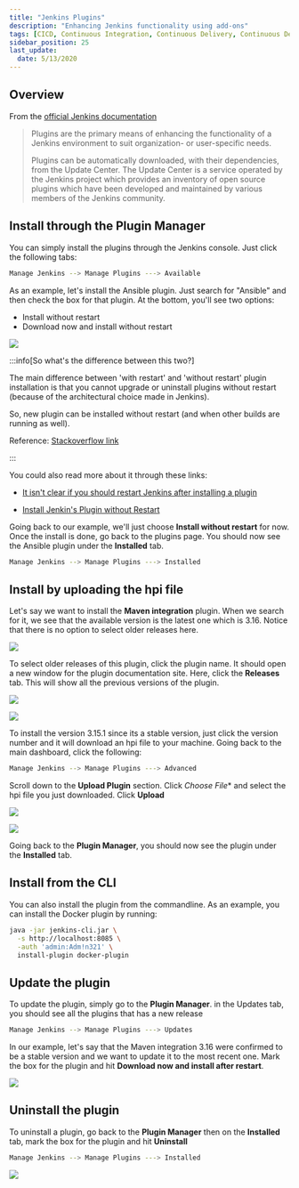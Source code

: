 ```yaml
---
title: "Jenkins Plugins"
description: "Enhancing Jenkins functionality using add-ons"
tags: [CICD, Continuous Integration, Continuous Delivery, Continuous Deployment, Jenkins]
sidebar_position: 25
last_update:
  date: 5/13/2020
---
```




## Overview 

From the [official Jenkins documentation](https://www.jenkins.io/doc/book/managing/plugins/)

> Plugins are the primary means of enhancing the functionality of a Jenkins environment to suit organization- or user-specific needs.
>
> Plugins can be automatically downloaded, with their dependencies, from the Update Center. The Update Center is a service operated by the Jenkins project which provides an inventory of open source plugins which have been developed and maintained by various members of the Jenkins community.


## Install through the Plugin Manager

You can simply install the plugins through the Jenkins console. Just click the following tabs:

```bash
Manage Jenkins --> Manage Plugins ---> Available 
```

As an example, let's install the Ansible plugin. Just search for "Ansible" and then check the box for that plugin. At the bottom, you'll see two options:

- Install without restart
- Download now and install without restart

<div class='img-center'>

![](/img/docs/tjenplugins2choice.png)

</div>

:::info[So what's the difference between this two?]

The main difference between 'with restart' and 'without restart' plugin installation is that you cannot upgrade or uninstall plugins without restart (because of the architectural choice made in Jenkins).

So, new plugin can be installed without restart (and when other builds are running as well).

Reference: [Stackoverflow link](https://stackoverflow.com/questions/53910252/jenkins-plugin-installation-with-and-without-restart-difference#:~:text=1%20Answer&text=The%20main%20difference%20between%20'with,builds%20are%20running%20as%20well)

:::

You could also read more about it through these links:

- [It isn't clear if you should restart Jenkins after installing a plugin](https://issues.jenkins.io/browse/JENKINS-18718)

- [Install Jenkin's Plugin without Restart](https://stackoverflow.com/questions/24184475/install-jenkins-plugin-without-restart/27785711)

Going back to our example, we'll just choose **Install without restart** for now. Once the install is done, go back to the plugins page. You should now see the Ansible plugin under the **Installed** tab.

```bash
Manage Jenkins --> Manage Plugins ---> Installed
```


## Install by uploading the hpi file

Let's say we want to install the **Maven integration** plugin. When we search for it, we see that the available version is the latest one which is 3.16. Notice that there is no option to select older releases here.

<div class='img-center'>

![](/img/docs/tjenmaven1.png)

</div>

To select older releases of this plugin, click the plugin name. It should open a new window for the plugin documentation site. Here, click the **Releases** tab. This will show all the previous versions of the plugin.

<div class='img-center'>

![](/img/docs/tjenmaven2.png)

</div>

<div class='img-center'>

![](/img/docs/tjenmaven3.png)

</div>

To install the version 3.15.1 since its a stable version, just click the version number and it will download an hpi file to your machine. Going back to the main dashboard, click the following:

```bash
Manage Jenkins --> Manage Plugins ---> Advanced
```

Scroll down to the **Upload Plugin** section. Click *Choose File** and select the hpi file you just downloaded. Click **Upload**

<div class='img-center'>

![](/img/docs/tjenmaven4.png)

</div>

<div class='img-center'>

![](/img/docs/tjenmaven5.png)

</div>

Going back to the **Plugin Manager**, you should now see the plugin under the **Installed** tab.


## Install from the CLI 

You can also install the plugin from the commandline. As an example, you can install the Docker plugin by running:

```bash
java -jar jenkins-cli.jar \
  -s http://localhost:8085 \
  -auth 'admin:Adm!n321' \
  install-plugin docker-plugin 
```

## Update the plugin

To update the plugin, simply go to the **Plugin Manager**. in the Updates tab, you should see all the plugins that has a new release

```bash
Manage Jenkins --> Manage Plugins ---> Updates
```

In our example, let's say that the Maven integration 3.16 were confirmed to be a stable version and we want to update it to the most recent one. Mark the box for the plugin and hit **Download now and install after restart**. 

<div class='img-center'>

![](/img/docs/tjenmaven6.png)

</div>



## Uninstall the plugin

To uninstall a plugin, go back to the **Plugin Manager** then on the **Installed** tab, mark the box for the plugin and hit **Uninstall**

```bash
Manage Jenkins --> Manage Plugins ---> Installed
```

<div class='img-center'>

![](/img/docs/tjenmavenuninstall.png)

</div>



